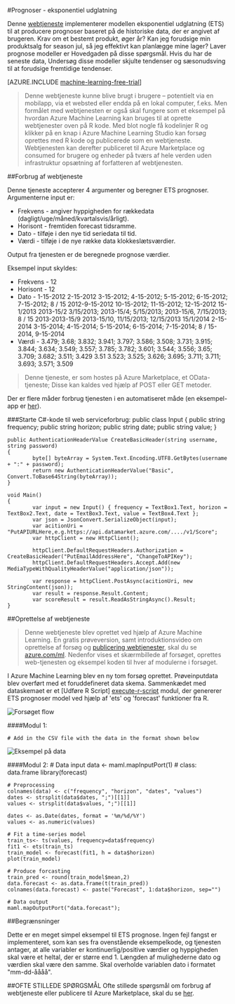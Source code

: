 <properties 
    pageTitle="Prognoser-eksponentiel udglatning | Microsoft Azure" 
    description="Webtjeneste: prognoser-eksponentiel udjævner" 
    services="machine-learning" 
    documentationCenter="" 
    authors="xueshanz" 
    manager="jhubbard" 
    editor="cgronlun"/>

<tags 
    ms.service="machine-learning" 
    ms.workload="data-services" 
    ms.tgt_pltfrm="na" 
    ms.devlang="na" 
    ms.topic="article" 
    ms.date="08/17/2016" 
    ms.author="xueshzha"/> 


#<a name="forecasting---exponential-smoothing"></a>Prognoser - eksponentiel udglatning 

Denne [webtjeneste]( https://datamarket.azure.com/dataset/aml_labs/ets) implementerer modellen eksponentiel udglatning (ETS) til at producere prognoser baseret på de historiske data, der er angivet af brugeren. Krav om et bestemt produkt, øger år? Kan jeg forudsige min produktsalg for season jul, så jeg effektivt kan planlægge mine lager? Laver prognose modeller er Hovedgaden på disse spørgsmål. Hvis du har de seneste data, Undersøg disse modeller skjulte tendenser og sæsonudsving til at forudsige fremtidige tendenser.  


[AZURE.INCLUDE [machine-learning-free-trial](../../includes/machine-learning-free-trial.md)]
 
>Denne webtjeneste kunne blive brugt i brugere – potentielt via en mobilapp, via et websted eller endda på en lokal computer, f.eks. Men formålet med webtjenesten er også skal fungere som et eksempel på hvordan Azure Machine Learning kan bruges til at oprette webtjenester oven på R kode. Med blot nogle få kodelinjer R og klikker på en knap i Azure Machine Learning Studio kan forsøg oprettes med R kode og publicerede som en webtjeneste. Webtjenesten kan derefter publiceret til Azure Marketplace og consumed for brugere og enheder på tværs af hele verden uden infrastruktur opsætning af forfatteren af webtjenesten.
 
##<a name="consumption-of-web-service"></a>Forbrug af webtjeneste 
 
Denne tjeneste accepterer 4 argumenter og beregner ETS prognoser.
Argumenterne input er:

* Frekvens - angiver hyppigheden for rækkedata (dagligt/uge/måned/kvartalsvis/årligt).
* Horisont - fremtiden forecast tidsramme.
* Dato - tilføje i den nye tid seriedata til tid.
* Værdi - tilføje i de nye række data klokkeslætsværdier.

Output fra tjenesten er de beregnede prognose værdier.

Eksempel input skyldes: 

* Frekvens - 12
* Horisont - 12
* Dato - 1-15-2012 2-15-2012 3-15-2012; 4-15-2012; 5-15-2012; 6-15-2012; 7-15-2012; 8 / 15 2012-9-15-2012 10-15-2012; 11-15-2012; 12-15-2012 15-1/2013 2013-15/2 3/15/2013; 2013-15/4; 5/15/2013; 2013-15/6, 7/15/2013; 8 / 15 2013-2013-15/9 2013-15/10, 11/15/2013; 12/15/2013 15/1/2014 2-15-2014 3-15-2014; 4-15-2014; 5-15-2014; 6-15-2014; 7-15-2014; 8 / 15-2014, 9-15-2014
* Værdi - 3.479; 3.68; 3.832; 3.941; 3.797; 3.586; 3.508; 3.731; 3.915; 3.844; 3.634; 3.549; 3.557; 3.785; 3.782; 3.601; 3.544; 3.556; 3.65; 3.709; 3.682; 3.511; 3.429 3.51 3.523; 3.525; 3.626; 3.695; 3.711; 3.711; 3.693; 3.571; 3.509
 
>Denne tjeneste, er som hostes på Azure Marketplace, et OData-tjeneste; Disse kan kaldes ved hjælp af POST eller GET metoder. 

Der er flere måder forbrug tjenesten i en automatiseret måde (en eksempel-app er [her](http://microsoftazuremachinelearning.azurewebsites.net/etsForecasting.aspx)).

###<a name="starting-c-code-for-web-service-consumption"></a>Starte C#-kode til web serviceforbrug:
    public class Input
    {
            public string frequency;
            public string horizon;
            public string date;
            public string value;
    }
    
    public AuthenticationHeaderValue CreateBasicHeader(string username, string password)
    {
            byte[] byteArray = System.Text.Encoding.UTF8.GetBytes(username + ":" + password);
            return new AuthenticationHeaderValue("Basic", Convert.ToBase64String(byteArray));
    }

    void Main()
    {
            var input = new Input() { frequency = TextBox1.Text, horizon = TextBox2.Text, date = TextBox3.Text, value = TextBox4.Text };
            var json = JsonConvert.SerializeObject(input);
            var acitionUri = "PutAPIURLHere,e.g.https://api.datamarket.azure.com/..../v1/Score";
            var httpClient = new HttpClient();
    
            httpClient.DefaultRequestHeaders.Authorization = CreateBasicHeader("PutEmailAddressHere", "ChangeToAPIKey");
            httpClient.DefaultRequestHeaders.Accept.Add(new MediaTypeWithQualityHeaderValue("application/json"));
    
            var response = httpClient.PostAsync(acitionUri, new StringContent(json));
            var result = response.Result.Content;
            var scoreResult = result.ReadAsStringAsync().Result;
    }



##<a name="creation-of-web-service"></a>Oprettelse af webtjeneste 

>Denne webtjeneste blev oprettet ved hjælp af Azure Machine Learning. En gratis prøveversion, samt introduktionsvideo om oprettelse af forsøg og [publicering webtjenester](machine-learning-publish-a-machine-learning-web-service.md), skal du se [azure.com/ml](http://azure.com/ml). Nedenfor vises et skærmbillede af forsøget, oprettes web-tjenesten og eksempel koden til hver af modulerne i forsøget.

I Azure Machine Learning blev en ny tom forsøg oprettet. Prøveinputdata blev overført med et foruddefineret data skema. Sammenkædet med dataskemaet er et [Udføre R Script] [ execute-r-script] modul, der genererer ETS prognoser model ved hjælp af 'ets' og 'forecast' funktioner fra R. 


![Forsøget flow][2]

####<a name="module-1"></a>Modul 1:
 
    # Add in the CSV file with the data in the format shown below 
![Eksempel på data][3]   

####<a name="module-2"></a>Modul 2:
    # Data input
    data <- maml.mapInputPort(1) # class: data.frame
    library(forecast)
    
    # Preprocessing
    colnames(data) <- c("frequency", "horizon", "dates", "values")
    dates <- strsplit(data$dates, ";")[[1]]
    values <- strsplit(data$values, ";")[[1]]
    
    dates <- as.Date(dates, format = '%m/%d/%Y')
    values <- as.numeric(values)
    
    # Fit a time-series model
    train_ts<- ts(values, frequency=data$frequency)
    fit1 <- ets(train_ts)
    train_model <- forecast(fit1, h = data$horizon)
    plot(train_model)
    
    # Produce forcasting
    train_pred <- round(train_model$mean,2)
    data.forecast <- as.data.frame(t(train_pred))
    colnames(data.forecast) <- paste("Forecast", 1:data$horizon, sep="")
    
    # Data output
    maml.mapOutputPort("data.forecast");

 
##<a name="limitations"></a>Begrænsninger 

Dette er en meget simpel eksempel til ETS prognose. Ingen fejl fangst er implementeret, som kan ses fra ovenstående eksempelkode, og tjenesten antager, at alle variabler er kontinuerlig/positive værdier og hyppigheden skal være et heltal, der er større end 1. Længden af mulighederne dato og værdien skal være den samme. Skal overholde variablen dato i formatet "mm-dd-åååå".

##<a name="faq"></a>OFTE STILLEDE SPØRGSMÅL
Ofte stillede spørgsmål om forbrug af webtjeneste eller publicere til Azure Marketplace, skal du se [her](machine-learning-marketplace-faq.md).

[1]: ./media/machine-learning-r-csharp-forecasting-exponential-smoothing/ets-img1.png
[2]: ./media/machine-learning-r-csharp-forecasting-exponential-smoothing/ets-img2.png
[3]: ./media/machine-learning-r-csharp-forecasting-exponential-smoothing/ets-img3.png


<!-- Module References -->
[execute-r-script]: https://msdn.microsoft.com/library/azure/30806023-392b-42e0-94d6-6b775a6e0fd5/
 
